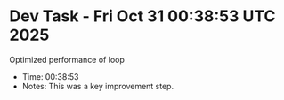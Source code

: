 # Dev Task - Fri Oct 31 00:38:53 UTC 2025
Optimized performance of loop
- Time: 00:38:53
- Notes: This was a key improvement step.

